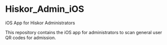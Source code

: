 Hiskor_Admin_iOS
================

iOS App for Hiskor Administrators

This repository contains the iOS app for administrators to scan general user QR codes for admission.
